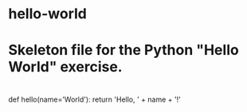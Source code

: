 # hello-world
#
# Skeleton file for the Python "Hello World" exercise.
#


def hello(name='World'):
    return 'Hello, ' + name + '!'
